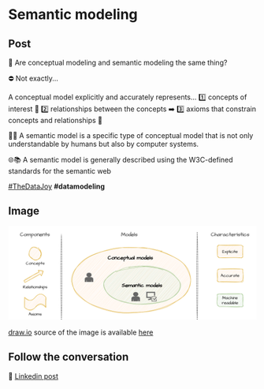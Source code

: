 # Semantic modeling

## Post

🤔 Are conceptual modeling and semantic modeling the same thing?

⛔ Not exactly...

A conceptual model explicitly and accurately represents...
1️⃣ concepts of interest 🧠
2️⃣ relationships between the concepts ➡️
3️⃣ axioms that constrain concepts and relationships 📜

🤖👥 A semantic model is a specific type of conceptual model that is not only understandable by humans but also by computer systems.

🌐📚 A semantic model is generally described using the W3C-defined standards for the semantic web 

[#TheDataJoy](https://www.linkedin.com/feed/hashtag/?keywords=thedatajoy) **#datamodeling**

## Image

![014-semantic-modeling.png](../images/014-semantic-modeling.png)

[draw.io](https://app.diagrams.net/) source of the image is available [here](../images/014-semantic-modeling.drawio) 

## Follow the conversation

🔵 [Linkedin post](https://www.linkedin.com/feed/update/urn:li:activity:7131313977480900608/)


